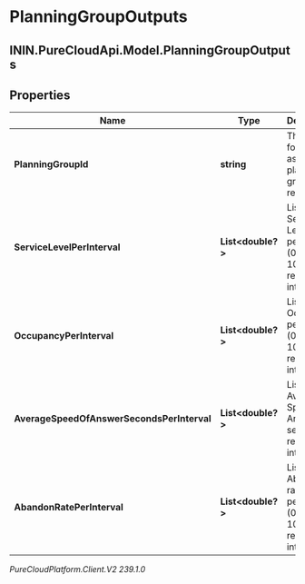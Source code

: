 # PlanningGroupOutputs

## ININ.PureCloudApi.Model.PlanningGroupOutputs

## Properties

|Name | Type | Description | Notes|
|------------ | ------------- | ------------- | -------------|
| **PlanningGroupId** | **string** | The ID for for the associated planning group result | |
| **ServiceLevelPerInterval** | **List&lt;double?&gt;** | List of Service Level percentage (0.0-100.0) results per interval | |
| **OccupancyPerInterval** | **List&lt;double?&gt;** | List of Occupancy percentage (0.0-100.0) results per interval | |
| **AverageSpeedOfAnswerSecondsPerInterval** | **List&lt;double?&gt;** | List of Average Speed of Answer (in seconds) results per interval | |
| **AbandonRatePerInterval** | **List&lt;double?&gt;** | List of Abandon rate percentage (0.0-100.0) results per interval | |



_PureCloudPlatform.Client.V2 239.1.0_
